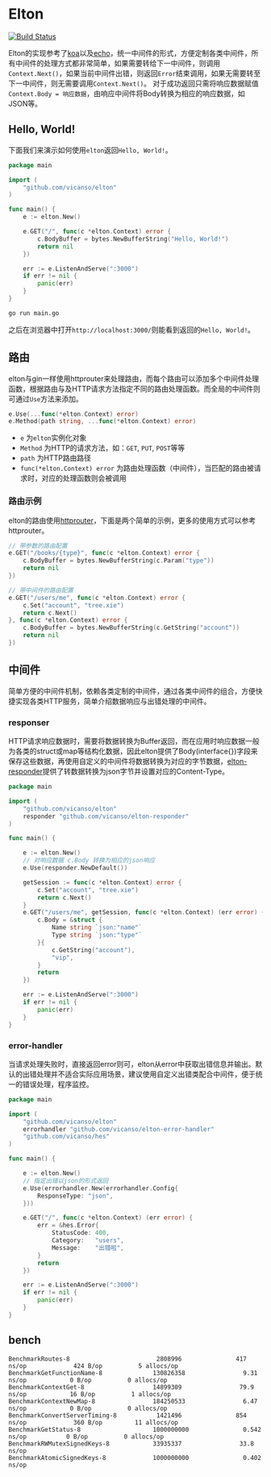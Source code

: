# Elton 

[![Build Status](https://img.shields.io/travis/vicanso/elton.svg?label=linux+build)](https://travis-ci.org/vicanso/elton)


Elton的实现参考了[koa](https://github.com/koajs/koa)以及[echo](https://github.com/labstack/echo)，统一中间件的形式，方便定制各类中间件，所有中间件的处理方式都非常简单，如果需要转给下一中间件，则调用`Context.Next()`，如果当前中间件出错，则返回`Error`结束调用，如果无需要转至下一中间件，则无需要调用`Context.Next()`。
对于成功返回只需将响应数据赋值`Context.Body = 响应数据`，由响应中间件将Body转换为相应的响应数据，如JSON等。


## Hello, World!

下面我们来演示如何使用`elton`返回`Hello, World!`。

```go
package main

import (
	"github.com/vicanso/elton"
)

func main() {
    e := elton.New()

    e.GET("/", func(c *elton.Context) error {
        c.BodyBuffer = bytes.NewBufferString("Hello, World!")
        return nil
    })

    err := e.ListenAndServe(":3000")
    if err != nil {
        panic(err)
    }
}
```

```bash
go run main.go
```

之后在浏览器中打开`http://localhost:3000/`则能看到返回的`Hello, World!`。

## 路由

elton与gin一样使用httprouter来处理路由，而每个路由可以添加多个中间件处理函数，根据路由与及HTTP请求方法指定不同的路由处理函数。而全局的中间件则可通过`Use`方法来添加。

```go
e.Use(...func(*elton.Context) error)
e.Method(path string, ...func(*elton.Context) error)
```

- `e` 为`elton`实例化对象
- `Method` 为HTTP的请求方法，如：`GET`, `PUT`, `POST`等等
- `path` 为HTTP路由路径
- `func(*elton.Context) error` 为路由处理函数（中间件），当匹配的路由被请求时，对应的处理函数则会被调用

### 路由示例

elton的路由使用[httprouter](https://github.com/julienschmidt/httprouter)，下面是两个简单的示例，更多的使用方式可以参考httprouter。

```go
// 带参数的路由配置
e.GET("/books/{type}", func(c *elton.Context) error {
    c.BodyBuffer = bytes.NewBufferString(c.Param("type"))
    return nil
})

// 带中间件的路由配置
e.GET("/users/me", func(c *elton.Context) error {
    c.Set("account", "tree.xie")
    return c.Next()
}, func(c *elton.Context) error {
    c.BodyBuffer = bytes.NewBufferString(c.GetString("account"))
    return nil
})
```

## 中间件

简单方便的中间件机制，依赖各类定制的中间件，通过各类中间件的组合，方便快捷实现各类HTTP服务，简单介绍数据响应与出错处理的中间件。

### responser

HTTP请求响应数据时，需要将数据转换为Buffer返回，而在应用时响应数据一般为各类的struct或map等结构化数据，因此elton提供了Body(interface{})字段来保存这些数据，再使用自定义的中间件将数据转换为对应的字节数据，[elton-responder](https://github.com/vicanso/elton-responder)提供了转数据转换为json字节并设置对应的Content-Type。

```go
package main

import (
	"github.com/vicanso/elton"
	responder "github.com/vicanso/elton-responder"
)

func main() {

	e := elton.New()
	// 对响应数据 c.Body 转换为相应的json响应
	e.Use(responder.NewDefault())

	getSession := func(c *elton.Context) error {
		c.Set("account", "tree.xie")
		return c.Next()
	}
	e.GET("/users/me", getSession, func(c *elton.Context) (err error) {
		c.Body = &struct {
			Name string `json:"name"`
			Type string `json:"type"`
		}{
			c.GetString("account"),
			"vip",
		}
		return
	})

	err := e.ListenAndServe(":3000")
	if err != nil {
		panic(err)
	}
}

```

### error-handler

当请求处理失败时，直接返回error则可，elton从error中获取出错信息并输出。默认的出错处理并不适合实际应用场景，建议使用自定义出错类配合中间件，便于统一的错误处理，程序监控。

```go
package main

import (
	"github.com/vicanso/elton"
	errorhandler "github.com/vicanso/elton-error-handler"
	"github.com/vicanso/hes"
)

func main() {

	e := elton.New()
	// 指定出错以json的形式返回
	e.Use(errorhandler.New(errorhandler.Config{
		ResponseType: "json",
	}))

	e.GET("/", func(c *elton.Context) (err error) {
		err = &hes.Error{
			StatusCode: 400,
			Category:   "users",
			Message:    "出错啦",
		}
		return
	})

	err := e.ListenAndServe(":3000")
	if err != nil {
		panic(err)
	}
}
```

## bench

```
BenchmarkRoutes-8                        2808996               417 ns/op             424 B/op          5 allocs/op
BenchmarkGetFunctionName-8              130826358                9.31 ns/op            0 B/op          0 allocs/op
BenchmarkContextGet-8                   14899309                79.9 ns/op            16 B/op          1 allocs/op
BenchmarkContextNewMap-8                184250533                6.47 ns/op            0 B/op          0 allocs/op
BenchmarkConvertServerTiming-8           1421496               854 ns/op             360 B/op         11 allocs/op
BenchmarkGetStatus-8                    1000000000               0.542 ns/op           0 B/op          0 allocs/op
BenchmarkRWMutexSignedKeys-8            33935337                33.8 ns/op
BenchmarkAtomicSignedKeys-8             1000000000               0.402 ns/op
```
